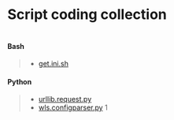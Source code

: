 # Script coding collection
```
```

#### Bash

> * [get.ini.sh](https://github.com/rlagutinhub/library/blob/master/get.ini.sh)

#### Python

> * [urllib.request.py](https://github.com/rlagutinhub/library/blob/master/urllib.request.py)
> * [wls.configparser.py](https://github.com/rlagutinhub/library/blob/master/wls.configparser.py)
1
